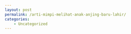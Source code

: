 ```yaml
---
layout: post
permalink: /arti-mimpi-melihat-anak-anjing-baru-lahir/
categories:
    - Uncategorized
---
```


